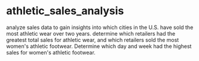 # athletic_sales_analysis
analyze sales data to gain insights into which cities in the U.S. have sold the most athletic wear over two years. determine which retailers had the greatest total sales for athletic wear, and which retailers sold the most women's athletic footwear. Determine which day and week had the highest sales for women's athletic footwear.
